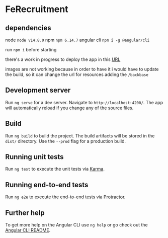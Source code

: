 # FeRecruitment

## dependencies
node
`node v14.8.0`
npm
`npm 6.14.7`
angular cli
`npm i -g @angular/cli`

run `npm i` before starting

there's a work in progress to deploy the app in this [URL](https://sierra002.github.io/backbaseTest/)

images are not working because in order to have it i would have to
update the build, so it can change the url for resources adding the `/backbase`

## Development server

Run `ng serve` for a dev server. Navigate to `http://localhost:4200/`. The app will automatically reload if you change any of the source files.

## Build

Run `ng build` to build the project. The build artifacts will be stored in the `dist/` directory. Use the `--prod` flag for a production build.

## Running unit tests

Run `ng test` to execute the unit tests via [Karma](https://karma-runner.github.io).

## Running end-to-end tests

Run `ng e2e` to execute the end-to-end tests via [Protractor](http://www.protractortest.org/).

## Further help

To get more help on the Angular CLI use `ng help` or go check out the [Angular CLI README](https://github.com/angular/angular-cli/blob/master/README.md).

